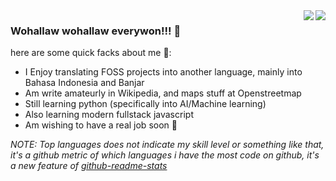 <img align="right" src="https://github-readme-stats.vercel.app/api?username=fenymufyd&show_icons=true&theme=vision-friendly-dark&hide_rank=true" style="-moz-user-select: none;-khtml-user-select: none;-webkit-user-select: none;user-select: none;">
<img align="right" src="https://github-readme-stats.vercel.app/api/top-langs/?username=fenymufyd&layout=compact&theme=vision-friendly-dark">

### Wohallaw wohallaw everywon!!! 👋

here are some quick facks about me 🥴: 
- I Enjoy translating FOSS projects into another language, mainly into Bahasa Indonesia and Banjar 
- Am write amateurly in Wikipedia, and maps stuff at Openstreetmap
- Still learning python (specifically into AI/Machine learning) 
- Also learning modern fullstack javascript
- Am wishing to have a real job soon 🥴

<!--
**Jinkiesz/Jinkiesz** is a ✨ _special_ ✨ repository because its `README.md` (this file) appears on your GitHub profile.

Here are some ideas to get you started:

- 🔭 I’m currently working on ...
- 🌱 I’m currently learning ...
- 👯 I’m looking to collaborate on ...
- 🤔 I’m looking for help with ...
- 💬 Ask me about ...
- 📫 How to reach me: ...
- 😄 Pronouns: ...
- ⚡ Fun fact: ...
-->

*NOTE: Top languages does not indicate my skill level or something like that, it's a github metric of which languages i have the most code on github, it's a new feature of [github-readme-stats](https://github.com/anuraghazra/github-readme-stats)*
